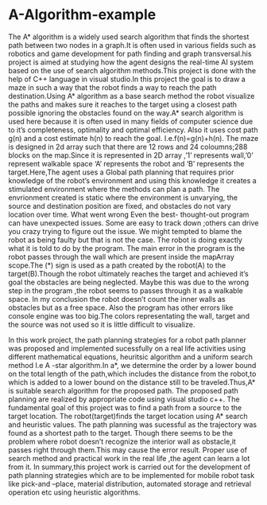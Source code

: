 # A-Algorithm-example
The A* algorithm is a widely used search algorithm that finds the shortest path between two nodes in a graph.It is often used in various fields such as robotics and game development for path finding and graph transversal.his project is aimed at studying how the agent designs the real-time AI 
system based on the use of search algorithm methods.This project is 
done with the help of C++ language in visual studio.In this project the 
goal is to draw a maze in such a way that the robot finds a way to reach 
the path destination.Using A* algorithm as a base search method the 
robot visualize the paths and makes sure it reaches to the target using 
a closest path possible ignoring the obstacles found on the way.A* 
search algorithm is used here because it is often used in many fields of 
computer science due to it’s completeness, optimality and optimal 
efficiency. Also it uses cost path g(n) and a cost estimate h(n) to reach 
the goal.
 I.e.f(n)=g(n)+h(n).
The maze is designed in 2d array such that there are 12 rows and 24 
coloumns;288 blocks on the map.Since it is represented in 2D array ,’1’ 
represents wall,’0’ represent walkable space ‘A’ represents the robot 
and ‘B’ represents the target.Here,The agent uses a Global path 
planning that requires prior knowledge of the robot’s environment and 
using this knowledge it creates a stimulated environment where the 
methods can plan a path.
The envrionment created is static where the environment is unvarying, 
the source and destination position are fixed, and obstacles do not vary 
location over time.
What went wrong
Even the best- thought-out program can have unexpected issues. Some 
are easy to track down ;others can drive you crazy trying to figure out 
the issue. We might tempted to blame the robot as being faulty but 
that is not the case. The robot is doing exactly what it is told to do by 
the program.
The main error in the program is the robot passes through the wall 
which are present inside the mapArray scope.The (*) sign is used as a 
path created by the robot(A) to the target(B).Though the robot 
ultimately reaches the target and achieved it’s goal the obstacles are 
being neglected. Maybe this was due to the wrong step in the program 
,the robot seems to passes through it as a walkable space. In my 
conclusion the robot doesn’t count the inner walls as obstacles but as a 
free space.
Also the program has other errors like console engine was too big.The 
colors representating the wall, target and the source was not used so it 
is little difficult to visualize.

In this work project, the path planning strategies for a robot path 
planner was proposed and implemented sucessfully on a real life 
activities using different mathematical equations, heuritsic algorithm 
and a uniform search method I.e A -star algorithm.In a*, we determine 
the order by a lower bound on the total length of the path,which 
includes the distance from the robot,to which is added to a lower 
bound on the distance still to be traveled.Thus,A* is suitable search 
algorithm for the proposed path. The proposed path planning are 
realized by appropriate code using visual studio c++. 
The fundamental goal of this project was to find a path from a source to 
the target location. The robot(target)finds the target location using A* 
search and heuristic values. The path planning was sucessful as the 
trajectory was found as a shortest path to the target.
Though there seems to be the problem where robot doesn’t recognize 
the interior wall as obstacle,it passes right through them.This may 
cause the error result.
Proper use of search method and practical work in the real life ,the 
agent can learn a lot from it.
In summary,this project work is carried out for the development of path 
planning strategies which are to be implemented for mobile robot task 
like pick-and –place, material distribution, automated storage and 
retrieval operation etc using heuristic algorithms.
